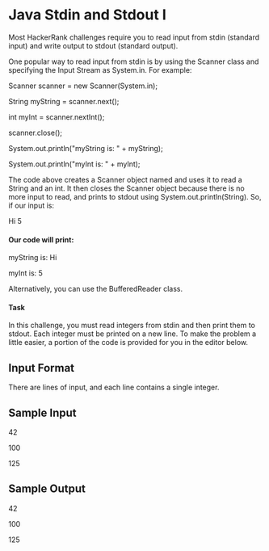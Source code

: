 # Java Stdin and Stdout I
Most HackerRank challenges require you to read input from stdin (standard input) and write output to stdout (standard output).

One popular way to read input from stdin is by using the Scanner class and specifying the Input Stream as System.in. For example:

Scanner scanner = new Scanner(System.in);

String myString = scanner.next();

int myInt = scanner.nextInt();

scanner.close();

System.out.println("myString is: " + myString);

System.out.println("myInt is: " + myInt);

The code above creates a Scanner object named  and uses it to read a String and an int. It then closes the Scanner object because there is no more input to read, and prints to stdout using System.out.println(String). So, if our input is:

Hi 5

#### Our code will print:

myString is: Hi

myInt is: 5

Alternatively, you can use the BufferedReader class.

#### Task

In this challenge, you must read  integers from stdin and then print them to stdout. Each integer must be printed on a new line. To make the problem a little easier, a portion of the code is provided for you in the editor below.

## Input Format

There are  lines of input, and each line contains a single integer.

## Sample Input

42

100

125

## Sample Output

42

100

125
